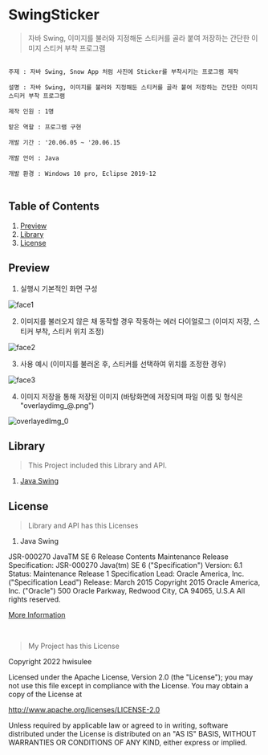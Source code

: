 # SwingSticker
>자바 Swing, 이미지를 불러와 지정해둔 스티커를 골라 붙여 저장하는 간단한 이미지 스티커 부착 프로그램

<pre>
<code>
주제 : 자바 Swing, Snow App 처럼 사진에 Sticker를 부착시키는 프로그램 제작</br>
설명 : 자바 Swing, 이미지를 불러와 지정해둔 스티커를 골라 붙여 저장하는 간단한 이미지 스티커 부착 프로그램</br>
제작 인원 : 1명</br>
맡은 역할 : 프로그램 구현</br>
개발 기간 : '20.06.05 ~ '20.06.15</br>
개발 언어 : Java</br>
개발 환경 : Windows 10 pro, Eclipse 2019-12
</code>
</pre>

## Table of Contents
1. [Preview](#preview)
2. [Library](#library)
3. [License](#license)

<h2 id="preview">Preview</h2>

1. 실행시 기본적인 화면 구성

![face1](https://user-images.githubusercontent.com/62528282/169551624-02a5464a-5dc9-4e4a-a7a4-012ce651f0d7.JPG)

2. 이미지를 불러오지 않은 채 동작할 경우 작동하는 에러 다이얼로그 (이미지 저장, 스티커 부착, 스티커 위치 조정)

![face2](https://user-images.githubusercontent.com/62528282/169551644-adca0b3b-4750-4ef7-a395-5e4b4b66f9f2.JPG)

3. 사용 예시 (이미지를 불러온 후, 스티커를 선택하여 위치를 조정한 경우)

![face3](https://user-images.githubusercontent.com/62528282/169551650-ebf24880-7479-4fe5-b070-477958baf7b2.JPG)

4. 이미지 저장을 통해 저장된 이미지 (바탕화면에 저장되며 파일 이름 및 형식은 "overlaydimg_@.png")

![overlayedImg_0](https://user-images.githubusercontent.com/62528282/169551654-ed87810a-94ae-4a14-986f-6dcd8a9ab04e.png)

<h2 id="library">Library</h2>

>This Project included this Library and API.

1. [Java Swing](https://docs.oracle.com/javase/6/docs/api/javax/swing/package-summary.html)

<h2 id="license">License</h2>

>Library and API has this Licenses

1. Java Swing

JSR-000270 JavaTM SE 6 Release Contents Maintenance Release
Specification: JSR-000270 Java(tm) SE 6 ("Specification")
Version: 6.1
Status: Maintenance Release 1
Specification Lead: Oracle America, Inc. ("Specification Lead")
Release: March 2015
Copyright 2015 Oracle America, Inc. ("Oracle")
500 Oracle Parkway, Redwood City, CA 94065, U.S.A
All rights reserved.

[More Information](https://download.oracle.com/otndocs/jcp/java_se-6-mrel-spec/license.html)

<br>

>My Project has this License

   Copyright 2022 hwisulee

Licensed under the Apache License, Version 2.0 (the "License"); you may not use this file except in compliance with the License. You may obtain a copy of the License at

http://www.apache.org/licenses/LICENSE-2.0

Unless required by applicable law or agreed to in writing, software distributed under the License is distributed on an "AS IS" BASIS, WITHOUT WARRANTIES OR CONDITIONS OF ANY KIND, either express or implied.
